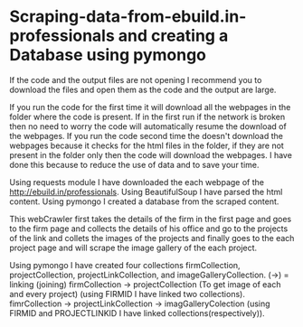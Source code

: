 # Scraping-data-from-ebuild.in-professionals and creating a Database using pymongo

If the code and the output files are not opening I recommend you to download the 
files and open them as the code and the output are large.

If you run the code for the first time it will download all the webpages in the folder where the code is present.
If in the first run if the network is broken then no need to worry the code will automatically resume the download of the webpages.
If you run the code second time the doesn't download the webpages because it checks for the html files in the folder,
if they are not present in the folder only then the code will download the webpages.
I have done this because to reduce the use of data and to save your time.

Using requests module I have downloaded the each webpage of the http://ebuild.in/professionals.
Using BeautifulSoup I have parsed the html content.
Using pymongo I created a database from the scraped content.

This webCrawler first takes the details of the firm in the first page and goes to the firm page and collects the details of
his office and go to the projects of the link and collets the images of the projects and finally goes to the each project 
page and will scrape the image gallery of the each project.

Using pymongo I have created four collections firmCollection, projectCollection, projectLinkCollection, and imageGalleryCollection.
(->) = linking (joining)
firmCollection -> projectCollection (To get image of each and every project) (using FIRMID I have linked two collections).
fimrCollection -> projectLinkCollection -> imagGalleryColection (using FIRMID and PROJECTLINKID I have linked collections(respectively)).

